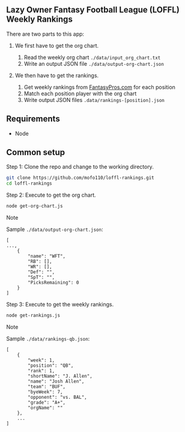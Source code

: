 ## Lazy Owner Fantasy Football League (LOFFL) Weekly Rankings

There are two parts to this app:

1. We first have to get the org chart.
    1. Read the weekly org chart `./data/input_org_chart.txt`
    2. Write an output JSON file `./data/output-org-chart.json`

2. We then have to get the rankings.
    1. Get weekly rankings from [FantasyPros.com](https://www.fantasypros.com) for each position
    2. Match each position player with the org chart
    2. Write output JSON files `.data/rankings-[position].json`

## Requirements

* Node

## Common setup

Step 1: Clone the repo and change to the working directory.

```bash
git clone https://github.com/mofo110/loffl-rankings.git
cd loffl-rankings
```
Step 2: Execute to get the org chart.

```bash
node get-org-chart.js
```

> [!NOTE]
> Sample `./data/output-org-chart.json`:

```console
[
...,
    {
        "name": "WFT",
        "RB": [],
        "WR": [],
        "Def": "",
        "SpT": "",
        "PicksRemaining": 0
    }
]
```

Step 3: Execute to get the weekly rankings.

```bash
node get-rankings.js
```

> [!NOTE]
> Sample `./data/rankings-qb.json`:

```console
[
    {
        "week": 1,
        "position": "QB",
        "rank": 1,
        "shortName": "J. Allen",
        "name": "Josh Allen",
        "team": "BUF",
        "byeWeek": 7,
        "opponent": "vs. BAL",
        "grade": "A+",
        "orgName": ""
    },
    ...
]
```